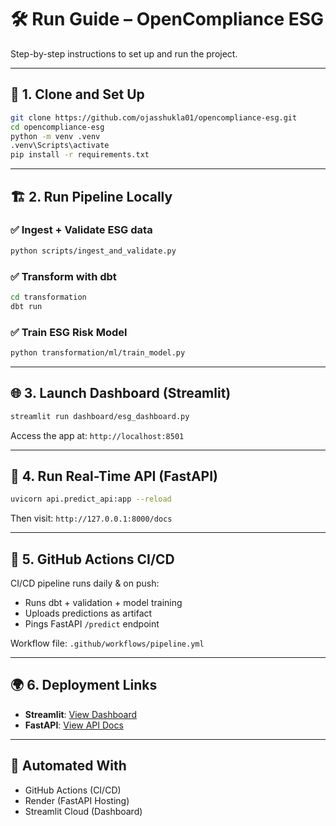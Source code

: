# 🛠 Run Guide – OpenCompliance ESG

Step-by-step instructions to set up and run the project.

---

## 🔧 1. Clone and Set Up

```bash
git clone https://github.com/ojasshukla01/opencompliance-esg.git
cd opencompliance-esg
python -m venv .venv
.venv\Scripts\activate
pip install -r requirements.txt
```

---

## 🏗 2. Run Pipeline Locally

### ✅ Ingest + Validate ESG data

```bash
python scripts/ingest_and_validate.py
```

### ✅ Transform with dbt

```bash
cd transformation
dbt run
```

### ✅ Train ESG Risk Model

```bash
python transformation/ml/train_model.py
```

---

## 🌐 3. Launch Dashboard (Streamlit)

```bash
streamlit run dashboard/esg_dashboard.py
```

Access the app at: `http://localhost:8501`

---

## 🚀 4. Run Real-Time API (FastAPI)

```bash
uvicorn api.predict_api:app --reload
```

Then visit: `http://127.0.0.1:8000/docs`

---

## 🤖 5. GitHub Actions CI/CD

CI/CD pipeline runs daily & on push:

- Runs dbt + validation + model training
- Uploads predictions as artifact
- Pings FastAPI `/predict` endpoint

Workflow file: `.github/workflows/pipeline.yml`

---

## 🌍 6. Deployment Links

- **Streamlit**: [View Dashboard](https://opencompliance-esg-v9vsujgrphuxndtpx4pddh.streamlit.app)
- **FastAPI**: [View API Docs](https://opencompliance-esg.onrender.com/docs)

---

## 🔁 Automated With

- GitHub Actions (CI/CD)
- Render (FastAPI Hosting)
- Streamlit Cloud (Dashboard)
